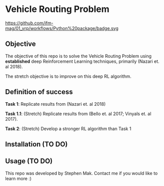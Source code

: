 # Vehicle Routing Problem

https://github.com/ifm-mag/01_vrp/workflows/Python%20package/badge.svg

## Objective
The objective of this repo is to solve the Vehicle Routing Problem using **established** deep Reinforcement Learning techniques, primarily (Nazari et. al 2018).

The stretch objective is to improve on this deep RL algorithm.

## Definition of success
**Task 1**: Replicate results from (Nazari et. al 2018)

**Task 1.1**: (Stretch) Replicate results from (Bello et. al 2017; Vinyals et. al 2017).

**Task 2**: (Stretch) Develop a stronger RL algorithm than Task 1

## Installation (TO DO)

## Usage (TO DO)

This repo was developed by Stephen Mak. Contact me if you would like to learn more :) 
